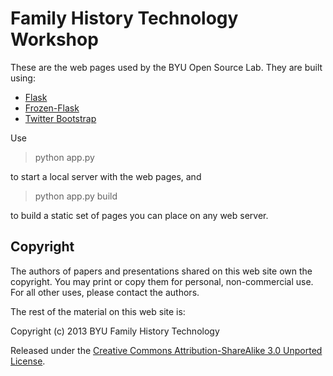 Family History Technology Workshop
==================================

These are the web pages used by the BYU Open Source Lab. They are
built using:

- [Flask](http://flask.pocoo.org/)
- [Frozen-Flask](http://pythonhosted.org/Frozen-Flask/)
- [Twitter Bootstrap](http://twitter.github.io/bootstrap/)

Use

> python app.py

to start a local server with the web pages, and

> python app.py build

to build a static set of pages you can place on any web server.

Copyright
---------

The authors of papers and presentations shared on this web site own the
copyright. You may print or copy them for personal, non-commercial use.
For all other uses, please contact the authors.

The rest of the material on this web site is:

Copyright (c) 2013 BYU Family History Technology

Released under the <a
href="http://creativecommons.org/licenses/by-sa/3.0/deed.en_US">Creative
Commons Attribution-ShareAlike 3.0 Unported License</a>.




